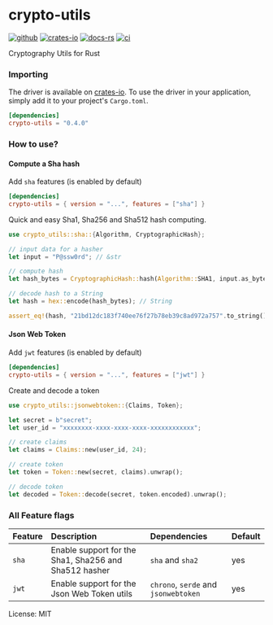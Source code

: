# crypto-utils

[![github]](https://github.com/MedzikUser/rust-crypto-utils)
[![crates-io]](https://crates.io/crates/crypto-utils)
[![docs-rs]](https://docs.rs/crypto-utils)
[![ci]](https://github.com/MedzikUser/rust-crypto-utils/actions/workflows/rust.yml)

[github]: https://img.shields.io/badge/github-8da0cb?style=for-the-badge&labelColor=555555&logo=github
[crates-io]: https://img.shields.io/badge/crates.io-fc8d62?style=for-the-badge&labelColor=555555&logo=rust
[docs-rs]: https://img.shields.io/badge/docs.rs-66c2a5?style=for-the-badge&labelColor=555555&logo=docs.rs
[ci]: https://img.shields.io/github/workflow/status/MedzikUser/rust-crypto-utils/Rust/main?style=for-the-badge&logo=github

Cryptography Utils for Rust

### Importing
The driver is available on [crates-io](https://crates.io/crates/crypto-utils). To use the driver in
your application, simply add it to your project's `Cargo.toml`.

```toml
[dependencies]
crypto-utils = "0.4.0"
```

### How to use?

#### Compute a Sha hash

Add `sha` features (is enabled by default)

```toml
[dependencies]
crypto-utils = { version = "...", features = ["sha"] }
```

Quick and easy Sha1, Sha256 and Sha512 hash computing.

```rust
use crypto_utils::sha::{Algorithm, CryptographicHash};

// input data for a hasher
let input = "P@ssw0rd"; // &str

// compute hash
let hash_bytes = CryptographicHash::hash(Algorithm::SHA1, input.as_bytes()); // Vec<u8>

// decode hash to a String
let hash = hex::encode(hash_bytes); // String

assert_eq!(hash, "21bd12dc183f740ee76f27b78eb39c8ad972a757".to_string())
```

#### Json Web Token

Add `jwt` features (is enabled by default)

```toml
[dependencies]
crypto-utils = { version = "...", features = ["jwt"] }
```

Create and decode a token

```rust
use crypto_utils::jsonwebtoken::{Claims, Token};

let secret = b"secret";
let user_id = "xxxxxxxx-xxxx-xxxx-xxxx-xxxxxxxxxxxx";

// create claims
let claims = Claims::new(user_id, 24);

// create token
let token = Token::new(secret, claims).unwrap();

// decode token
let decoded = Token::decode(secret, token.encoded).unwrap();
```

### All Feature flags

| Feature    | Description                                                   | Dependencies                              | Default |
|:-----------|:-------------------------------------------------------------|:-------------------------------------------|:--------|
| `sha`      | Enable support for the Sha1, Sha256 and Sha512 hasher         | `sha` and `sha2`                          | yes     |
| `jwt`      | Enable support for the Json Web Token utils                   | `chrono`, `serde` and `jsonwebtoken`      | yes     |

License: MIT

